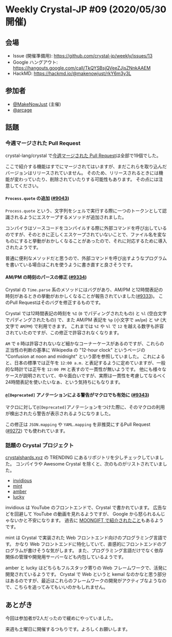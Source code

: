 # Weekly Crystal-JP #09 (2020/05/30開催)

## 会場

- Issue (開催準備用): <https://github.com/crystal-jp/weekly/issues/13>
- Google  ハングアウト: <https://hangouts.google.com/call/TkQYSBsjQVeeZJjsZNnkAAEM>
- HackMD: <https://hackmd.io/@makenowjust/rkY6m3y3L>

## 参加者

- [@MakeNowJust][] (主催)
- [@arcage][]

[@MakeNowJust]: https://github.com/MakeNowJust
[@arcage]: https://github.com/arcage

## 話題

### 今週マージされた Pull Request

crystal-lang/crystal で[今週マージされた Pull Request][]は全部で19個でした。

[今週マージされた Pull Request]: https://github.com/crystal-lang/crystal/pulls?q=is%3Apr+is%3Amerged+merged%3A2020-05-23..2020-05-30+

ここで紹介する機能はすでにマージされてはいますが、まだこれらを取り込んだバージョンはリリースされていません。
そのため、リリースされるときには機能が変わっていたり、削除されていたりする可能性もあります。
その点には注意してください。

#### `Process.quote` の追加 ([#9043](https://github.com/crystal-lang/crystal/pull/9043))

`Process.quote` という、文字列をシェルで実行する際に一つのトークンとして認識されるようにエスケープするメソッドが追加されました。

コンパイラはソースコードをコンパイルする際に外部コマンドを呼び出しているのですが、そのときに正しくエスケープされていないことで、ファイル名を変なものにすると挙動がおかしくなることがあったので、それに対応するために導入されたようです。

普通に便利なメソッドだと思うので、外部コマンドを呼び出すようなプログラムを書いている場合はこれを使うように書き直すと良さそうです。

#### AM/PM の時刻のパースの修正 ([#9334](https://github.com/crystal-lang/crystal/pull/9334))

Crystal の `Time.parse` 系のメソッドにはバグがあり、AM/PM と12時間表記の時刻があるときの挙動がおかしくなることが報告されていました([#9333](https://github.com/crystal-lang/crystal/issues/9333))。
このPull Requestはそのバグを修正するものです。

Crystal では12時間表記の時刻を `%I` (`0` でパディングされたもの) と `%l` (空白文字でパディングされたもの) で、また AM/PM 表記を `%p` (小文字で `am`/`pm`) と `%P` (大文字で `AM`/`PM`) で利用できます。
これまでは `%I` や `%l` で `12` を越える数字も許容されていたのですが、この修正で許容されなくなります。

`AM` で `0` 時は許容されないなど細かなコーナーケースがあるのですが、これらの正当性の判断の基準に Wikipedia の "12-hour clock" というページの "Confusion at noon and midnight" という節を参照していました。
これによると、日本の標準では正午を `12:00 a.m.` と表記するように定めていますが、一般的な時計では正午を `12:00 PM` と表すので一貫性が無いようです。
他にも様々なケースが説明されていて、中々面白いですが、実際は一貫性を考慮してなるべく24時間表記を使いたいなぁ、という気持ちにもなります。

#### `@[Deprecated]` アノテーションによる警告がマクロでも有効に ([#9343](https://github.com/crystal-lang/crystal/pull/9343))

マクロに対して`@[Deprecated]`アノテーションをつけた際に、そのマクロの利用が検出されたら警告が表示されるようになりました。

この修正は `JSON.mapping` や `YAML.mapping` を非推奨にするPull Request ([#9272](https://github.com/crystal-lang/crystal/pull/9272)) でも使われています。

### 話題の Crystal プロジェクト

[crystalshards.xyz](https://crystalshards.xyz) の TRENDING にあるリポジトリを少しチェックしていました。
コンパイラや Awesome Crystal を除くと、次のものがリストされていました。

  - [invidious](https://github.com/omarroth/invidious)
  - [mint](https://github.com/mint-lang/mint)
  - [amber](https://github.com/amberframework/amber)
  - [lucky](https://github.com/luckyframework/lucky)

invidious は YouTube のフロントエンドで、Crystal で書かれています。
広告などを回避して YouTube の動画を見れるようですが、 Google から怒られるんじゃないかと不安になります。
過去に [MOONGIFT で紹介されたこと](https://www.moongift.jp/2019/12/invidious-軽量、多機能なyoutubeフロントエンド/)もあるようです。

mint は Crystal で実装された Web フロントエンド向けのプログラミング言語です。
かなり Web フロントエンドに特化していて、直感的にフロントエンドのプログラムが書けそうな気がします。
また、プログラミング言語だけでなく依存関係の管理や開発用サーバーなども内包しているようです。

amber と lucky はどちらもフルスタック寄りの Web フレームワークで、活発に開発されているようです。
Crystal で Web というと kemal なのかなと思う部分はあるのですが、最近はこれらのフレームワークの開発がアクティブなようなので、こちらを追ってみてもいいのかもしれません。

## あとがき

今回は参加者が2人だったので緩めにやっていました。

来週も土曜日に開催するつもりです。よろしくお願いします。
